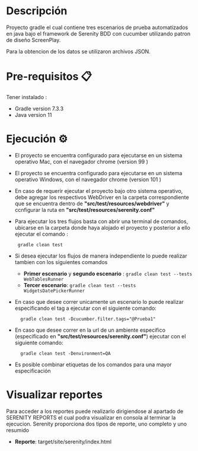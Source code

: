 # Descripción
Proyecto gradle el cual contiene tres escenarios de prueba automatizados en java bajo el framework de Serenity BDD con cucumber utilizando patron de diseño ScreenPlay.

Para la obtencion de los datos se utilizaron archivos JSON.


# Pre-requisitos 📋
Tener instalado :
- Gradle version 7.3.3
- Java version 11

# Ejecución ⚙️
- El proyecto se encuentra configurado para ejecutarse en un sistema operativo Mac, con el navegador chrome (version 99 )
- El proyecto se encuentra configurado para ejecutarse en un sistema operativo Windows, con el navegador chrome (version 101 )
- En caso de requerir ejecutar el proyecto bajo otro sistema operativo, debe agregar los respectivos WebDriver en la carpeta correspondiente que se encuentra dentro de **"src/test/resources/webdriver"** y ccnfigurar la ruta en **"src/test/resources/serenity.conf"** 
- Para ejecutar los tres flujos basta con abrir una terminal de comandos, ubicarse en la carpeta donde haya alojado el proyecto y posterior a ello ejecutar el comando :

       gradle clean test

- Si desea ejecutar los flujos de manera independiente lo puede realizar tambien con los siguientes comandos

    - **Primer escenario** y **segundo escenario** :  `gradle clean test --tests WebTablesRunner`
    - **Tercer escenario**: `gradle clean test --tests WidgetsDatePickerRunner`
  
  
- En caso que desee correr unicamente un escenario lo puede realizar especificando el tag a ejecutar con el siguiente comando:
    
        gradle clean test -Dcucumber.filter.tags="@Prueba1"

- En caso que desee correr en la url de un ambiente especifico (especificado en **"src/test/resources/serenity.conf"**) ejecutar con el siguiente comando:

        gradle clean test -Denvironment=QA

- Es posible combinar etiquetas de los comandos para una mayor especificación

# Visualizar reportes
Para acceder a los reportes puede realizarlo dirigiendose al apartado de SERENITY REPORTS el cual podra visualizar en consola al terminar la ejecucion. Serenity proporciona dos tipos de reporte, uno completo y uno resumido

- **Reporte**: target/site/serenity/index.html